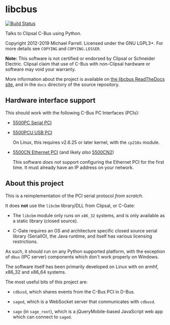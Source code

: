 # libcbus

[![Build Status](https://secure.travis-ci.org/micolous/cbus.png?branch=master)][travis]

Talks to Clipsal C-Bus using Python.

Copyright 2012-2019 Michael Farrell. Licensed under the GNU LGPL3+. For more
details see `COPYING` and `COPYING.LESSER`.

**Note:** This software is not certified or endorsed by Clipsal or Schneider
Electric. Clipsal claim that use of C-Bus with non-Clipsal hardware or
software may void your warranty.

More information about the project is available on
[the libcbus ReadTheDocs site][rtd], and in the `docs` directory of the source
repository.

## Hardware interface support

This should work with the following C-Bus PC Interfaces (PCIs):

* [5500PC Serial PCI][5500PC]

* [5500PCU USB PCI][5500PCU]

  On Linux, this requires v2.6.25 or later kernel, with the `cp210x` module.

* [5500CN Ethernet PCI][5500CN] (and likely _also_ [5500CN2][])

  This software _does not_ support configuring the Ethernet PCI for the first
  time. It must already have an IP address on your network.

## About this project

This is a reimplementation of the PCI serial protocol _from scratch_.

It does **not** use the `libcbm` library/DLL from Clipsal, or C-Gate:

* The `libcbm` module only runs on `x86_32` systems, and is only available
  as a static library (closed source).

* C-Gate requires an OS and architecture specific closed source serial
  library (SerialIO), the Java runtime, and itself has various licensing
  restrictions.

As such, it should run on any Python supported platform, with the exception
of `dbus` (IPC server) components which don't work properly on Windows.

The software itself has been primarily developed on Linux with on armhf,
x86_32 and x86_64 systems.

The most useful bits of this project are:

* `cdbusd`, which shares events from the C-Bus PCI in D-Bus.

* `saged`, which is a WebSocket server that communicates with `cdbusd`.

* `sage` (in `sage_root`), which is a jQueryMobile-based JavaScript web app
  which can connect to `saged`.

[rtd]: https://cbus.rtfd.org/
[travis]: https://travis-ci.org/micolous/cbus
[5500PC]: https://www.clipsal.com/Trade/Products/ProductDetail?catno=5500PC
[5500PCU]: https://www.clipsal.com/Trade/Products/ProductDetail?catno=5500PCU
[5500CN]: https://updates.clipsal.com/ClipsalOnline/Files/Brochures/W0000348.pdf
[5500CN2]: https://www.clipsal.com/Trade/Products/ProductDetail?catno=5500CN2
